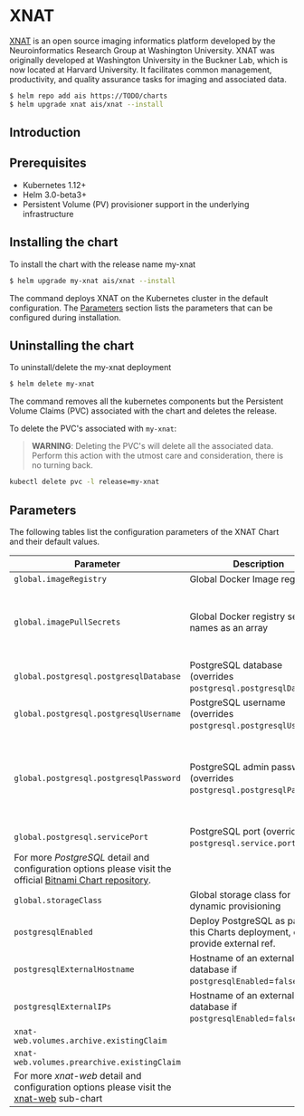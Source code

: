 # XNAT

[XNAT](https://www.xnat.org/) is an open source imaging informatics platform developed by the Neuroinformatics Research Group at Washington University. XNAT was originally developed at Washington University in the Buckner Lab, which is now located at Harvard University. It facilitates common management, productivity, and quality assurance tasks for imaging and associated data.

```bash
$ helm repo add ais https://TODO/charts
$ helm upgrade xnat ais/xnat --install
```

## Introduction

## Prerequisites

- Kubernetes 1.12+
- Helm 3.0-beta3+
- Persistent Volume (PV) provisioner support in the underlying infrastructure

## Installing the chart

To install the chart with the release name my-xnat

```bash
$ helm upgrade my-xnat ais/xnat --install
```

The command deploys XNAT on the Kubernetes cluster in the default configuration. The [Parameters](#parameters) section lists the parameters that can be configured during installation.

## Uninstalling the chart

To uninstall/delete the my-xnat deployment

```bash
$ helm delete my-xnat
```

The command removes all the kubernetes components but the Persistent Volume Claims (PVC) associated with the chart and deletes the release.

To delete the PVC's associated with `my-xnat`:

> **WARNING**: Deleting the PVC's will delete all the associated data. Perform this action with the utmost care and consideration, there is no turning back.

```bash
kubectl delete pvc -l release=my-xnat
```

## Parameters

The following tables list the configuration parameters of the XNAT Chart and their default values.

| Parameter                                   | Description                                                                          | Default |
| ------------------------------------------- | ------------------------------------------------------------------------------------ | --- |
| `global.imageRegistry`                      | Global Docker Image registry                                                         | `nil` |
| `global.imagePullSecrets`                   | Global Docker registry secret names as an array                                      | `[]` (does not add image pull secrets to deployed pods) |
| `global.postgresql.postgresqlDatabase`      | PostgreSQL database (overrides `postgresql.postgresqlDatabase`)                      | `xnat` |
| `global.postgresql.postgresqlUsername`      | PostgreSQL username (overrides `postgresql.postgresqlUsername`)                      | `xnat` |
| `global.postgresql.postgresqlPassword`      | PostgreSQL admin password (overrides `postgresql.postgresqlPassword`)                | `""` WARNING: A complex value must be provided for security |
| `global.postgresql.servicePort`             | PostgreSQL port (overrides `postgresql.service.port`)                                | `nil` |
| For more *PostgreSQL* detail and configuration options please visit the official [Bitnami Chart repository](https://github.com/bitnami/charts/tree/master/bitnami/postgresql). |||
| `global.storageClass`                       | Global storage class for dynamic provisioning                                        | `nil` |
| `postgresqlEnabled`                         | Deploy PostgreSQL as part of this Charts deployment, else provide external ref.      | `true` |
| `postgresqlExternalHostname`                | Hostname of an external database if `postgresqlEnabled`=`false`                      | `nil` |
| `postgresqlExternalIPs`                     | Hostname of an external database if `postgresqlEnabled`=`false`                      | `nil` |
| `xnat-web.volumes.archive.existingClaim`    | | |
| `xnat-web.volumes.prearchive.existingClaim` | | |
| For more *xnat-web* detail and configuration options please visit the [xnat-web](https://github.com/Australian-Imaging-Service/charts/tree/main/charts/xnat-web#Parameters) sub-chart |||


